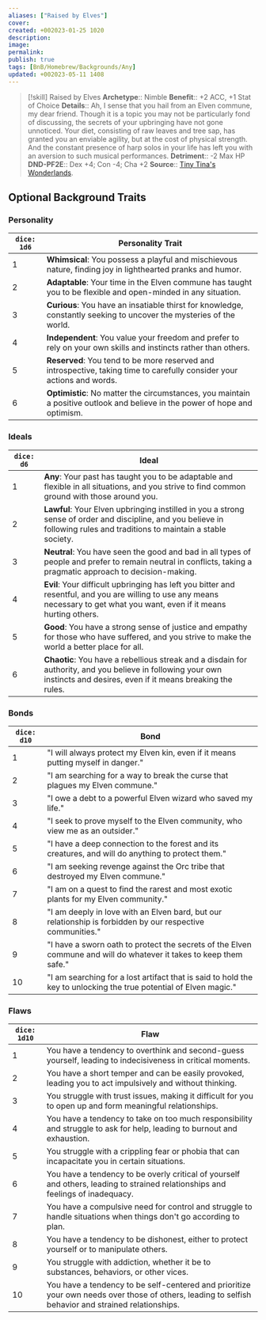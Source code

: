 ```yaml
---
aliases: ["Raised by Elves"]
cover: 
created: +002023-01-25 1020
description: 
image: 
permalink: 
publish: true
tags: [BnB/Homebrew/Backgrounds/Any]
updated: +002023-05-11 1408
---
```


> [!skill] Raised by Elves
> **Archetype**:: Nimble
> **Benefit**:: +2 ACC, +1 Stat of Choice
> **Details**:: Ah, I sense that you hail from an Elven commune, my dear friend. Though it is a topic you may not be particularly fond of discussing, the secrets of your upbringing have not gone unnoticed. Your diet, consisting of raw leaves and tree sap, has granted you an enviable agility, but at the cost of physical strength. And the constant presence of harp solos in your life has left you with an aversion to such musical performances.
> **Detriment**:: -2 Max HP
> **DND-PF2E**:: Dex +4; Con -4; Cha +2
> **Source**:: [Tiny Tina's Wonderlands](https://playwonderlands.2k.com).

## Optional Background Traits

### Personality

| `dice: 1d6` | Personality Trait                                                                                                           |
|-------------|-----------------------------------------------------------------------------------------------------------------------------|
| 1           | **Whimsical**: You possess a playful and mischievous nature, finding joy in lighthearted pranks and humor.                  |
| 2           | **Adaptable**: Your time in the Elven commune has taught you to be flexible and open-minded in any situation.               |
| 3           | **Curious**: You have an insatiable thirst for knowledge, constantly seeking to uncover the mysteries of the world.         |
| 4           | **Independent**: You value your freedom and prefer to rely on your own skills and instincts rather than others.             |
| 5           | **Reserved**: You tend to be more reserved and introspective, taking time to carefully consider your actions and words.     |
| 6           | **Optimistic**: No matter the circumstances, you maintain a positive outlook and believe in the power of hope and optimism. |

### Ideals

| `dice: d6` | Ideal                                                                                                                                                                        |
|------------|------------------------------------------------------------------------------------------------------------------------------------------------------------------------------|
| 1          | **Any**: Your past has taught you to be adaptable and flexible in all situations, and you strive to find common ground with those around you.                                |
| 2          | **Lawful**: Your Elven upbringing instilled in you a strong sense of order and discipline, and you believe in following rules and traditions to maintain a stable society.   |
| 3          | **Neutral**: You have seen the good and bad in all types of people and prefer to remain neutral in conflicts, taking a pragmatic approach to decision-making.                |
| 4          | **Evil**: Your difficult upbringing has left you bitter and resentful, and you are willing to use any means necessary to get what you want, even if it means hurting others. |
| 5          | **Good**: You have a strong sense of justice and empathy for those who have suffered, and you strive to make the world a better place for all.                               |
| 6          | **Chaotic**: You have a rebellious streak and a disdain for authority, and you believe in following your own instincts and desires, even if it means breaking the rules.     |

### Bonds

| `dice: d10` | Bond                                                                                                               |
|-------------|--------------------------------------------------------------------------------------------------------------------|
| 1           | "I will always protect my Elven kin, even if it means putting myself in danger."                                   |
| 2           | "I am searching for a way to break the curse that plagues my Elven commune."                                       |
| 3           | "I owe a debt to a powerful Elven wizard who saved my life."                                                       |
| 4           | "I seek to prove myself to the Elven community, who view me as an outsider."                                       |
| 5           | "I have a deep connection to the forest and its creatures, and will do anything to protect them."                  |
| 6           | "I am seeking revenge against the Orc tribe that destroyed my Elven commune."                                      |
| 7           | "I am on a quest to find the rarest and most exotic plants for my Elven community."                                |
| 8           | "I am deeply in love with an Elven bard, but our relationship is forbidden by our respective communities."         |
| 9           | "I have a sworn oath to protect the secrets of the Elven commune and will do whatever it takes to keep them safe." |
| 10          | "I am searching for a lost artifact that is said to hold the key to unlocking the true potential of Elven magic."  |

### Flaws

| `dice: 1d10` | Flaw |
| --- | --- |
| 1 | You have a tendency to overthink and second-guess yourself, leading to indecisiveness in critical moments. |
| 2 | You have a short temper and can be easily provoked, leading you to act impulsively and without thinking. |
| 3 | You struggle with trust issues, making it difficult for you to open up and form meaningful relationships. |
| 4 | You have a tendency to take on too much responsibility and struggle to ask for help, leading to burnout and exhaustion. |
| 5 | You struggle with a crippling fear or phobia that can incapacitate you in certain situations. |
| 6 | You have a tendency to be overly critical of yourself and others, leading to strained relationships and feelings of inadequacy. |
| 7 | You have a compulsive need for control and struggle to handle situations when things don't go according to plan. |
| 8 | You have a tendency to be dishonest, either to protect yourself or to manipulate others. |
| 9 | You struggle with addiction, whether it be to substances, behaviors, or other vices. |
| 10 | You have a tendency to be self-centered and prioritize your own needs over those of others, leading to selfish behavior and strained relationships. |

